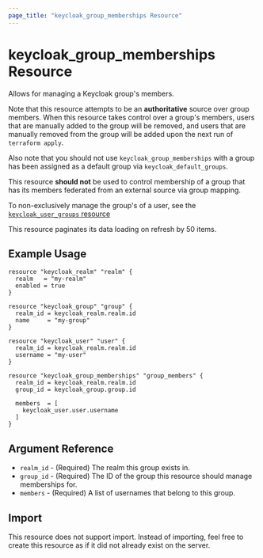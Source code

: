 ```yaml
---
page_title: "keycloak_group_memberships Resource"
---
```


# keycloak\_group\_memberships Resource

Allows for managing a Keycloak group's members.

Note that this resource attempts to be an **authoritative** source over group members. When this resource takes control
over a group's members, users that are manually added to the group will be removed, and users that are manually removed
from the group will be added upon the next run of `terraform apply`.

Also note that you should not use `keycloak_group_memberships` with a group has been assigned as a default group via
`keycloak_default_groups`.

This resource **should not** be used to control membership of a group that has its members federated from an external
source via group mapping.

To non-exclusively manage the group's of a user, see the [`keycloak_user_groups` resource][1]

This resource paginates its data loading on refresh by 50 items.

## Example Usage

```hcl
resource "keycloak_realm" "realm" {
  realm   = "my-realm"
  enabled = true
}

resource "keycloak_group" "group" {
  realm_id = keycloak_realm.realm.id
  name     = "my-group"
}

resource "keycloak_user" "user" {
  realm_id = keycloak_realm.realm.id
  username = "my-user"
}

resource "keycloak_group_memberships" "group_members" {
  realm_id = keycloak_realm.realm.id
  group_id = keycloak_group.group.id

  members  = [
    keycloak_user.user.username
  ]
}
```

## Argument Reference

- `realm_id` - (Required) The realm this group exists in.
- `group_id` - (Required) The ID of the group this resource should manage memberships for.
- `members` - (Required) A list of usernames that belong to this group.

## Import

This resource does not support import. Instead of importing, feel free to create this resource
as if it did not already exist on the server.

[1]: providers/keycloak/keycloak/latest/docs/resources/group_memberships
